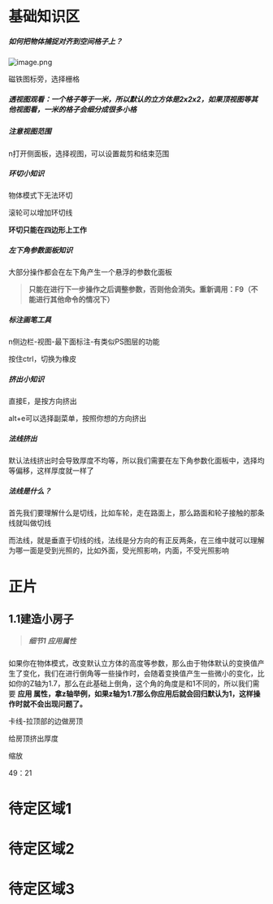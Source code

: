 # 基础知识区

##### **如何把物体捕捉对齐到空间格子上？**

![image.png](https://cdn.jsdelivr.net/gh/ymingZ/note-gen-image-sync@main/2025-05/ed1c4223-f1a7-4359-a699-47065540a1d8.png)

磁铁图标旁，选择栅格

##### **透视图观看：一个格子等于一米，所以默认的立方体是2x2x2，如果顶视图等其他视图看，一米的格子会细分成很多小格**

##### 注意视图范围

n打开侧面板，选择视图，可以设置裁剪和结束范围

##### 环切小知识

物体模式下无法环切

滚轮可以增加环切线

**环切只能在四边形上工作**

##### 左下角参数面板知识

大部分操作都会在左下角产生一个悬浮的参数化面板

> **只能在进行下一步操作之后调整参数，否则他会消失。重新调用：F9（不能进行其他命令的情况下）**

##### 标注画笔工具

n侧边栏-视图-最下面标注-有类似PS图层的功能

按住ctrl，切换为橡皮

##### 挤出小知识

直接E，是按方向挤出

alt+e可以选择副菜单，按照你想的方向挤出

##### 法线挤出

默认法线挤出时会导致厚度不均等，所以我们需要在左下角参数化面板中，选择均等偏移，这样厚度就一样了

##### 法线是什么？

首先我们要理解什么是切线，比如车轮，走在路面上，那么路面和轮子接触的那条线就叫做切线

而法线，就是垂直于切线的线，法线是分方向的有正反两条，在三维中就可以理解为哪一面是受到光照的，比如外面，受光照影响，内面，不受光照影响

# 正片

## 1.1建造小房子

> ##### 细节1 应用属性

如果你在物体模式，改变默认立方体的高度等参数，那么由于物体默认的变换值产生了变化，我们在进行倒角等一些操作时，会随着变换值产生一些微小的变化，比如你的Z轴为1.7，那么在此基础上倒角，这个角的角度是和1不同的，所以我们需要 **应用 属性，拿z轴举例，如果z轴为1.7那么你应用后就会回归默认为1，这样操作时就不会出现问题了。**

卡线-拉顶部的边做房顶

给房顶挤出厚度

缩放

49：21

# 待定区域1

# 待定区域2

# 待定区域3
